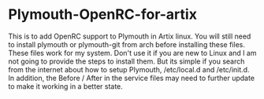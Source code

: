 # Plymouth-OpenRC-for-artix
This is to add OpenRC support to Plymouth in Artix linux. You will still need to install plymouth or plymouth-git from arch before installing these files.
These files work for my system. Don't use it if you are new to Linux and I am not going to provide the steps to install them. But its simple if you search from the internet about how to setup Plymouth, /etc/local.d and /etc/init.d. In addition, the Before / After in the service files may need to further update to make it working in a better state.

